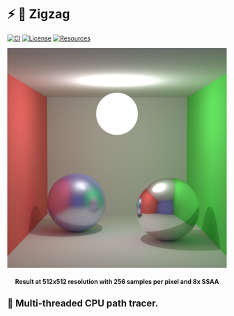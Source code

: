 # :zap: :trident: **Zigzag**

[![CI][ci-shield]][ci-url]
[![License][license-shield]][license-url]
[![Resources][resources-shield]][resources-url]

<p align="center">
    <img src="images/cornell_box.png">
</p>

<h4 align="center">
    <p>Result at 512x512 resolution with 256 samples per pixel and 8x SSAA</p>
</h4>

## :sparkler: Multi-threaded CPU path tracer.

<!-- MARKDOWN LINKS -->

[ci-shield]: https://img.shields.io/github/workflow/status/tensorush/Zigzag/CI?style=for-the-badge&logo=github&label=CI&labelColor=black
[ci-url]: https://github.com/tensorush/Zigzag/blob/master/.github/workflows/ci.yml
[license-shield]: https://img.shields.io/github/license/tensorush/Zigzag.svg?style=for-the-badge&labelColor=black
[license-url]: https://github.com/tensorush/Zigzag/blob/master/LICENSE.md
[resources-shield]: https://img.shields.io/badge/click-F6A516?style=for-the-badge&logo=zig&logoColor=F6A516&label=resources&labelColor=black
[resources-url]: https://github.com/tensorush/Awesome-Languages-Learning#lizard-zig
